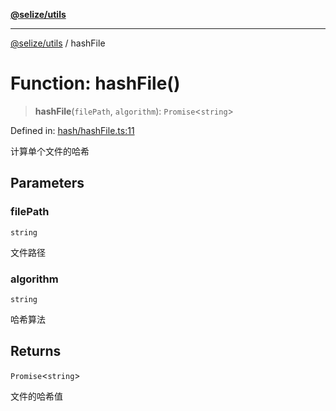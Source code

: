 [**@selize/utils**](../README.md)

***

[@selize/utils](../globals.md) / hashFile

# Function: hashFile()

> **hashFile**(`filePath`, `algorithm`): `Promise`\<`string`\>

Defined in: [hash/hashFile.ts:11](https://github.com/snroe/snet-utils/blob/main/src/modules/hash/hashFile.ts#L11)

计算单个文件的哈希

## Parameters

### filePath

`string`

文件路径

### algorithm

`string`

哈希算法

## Returns

`Promise`\<`string`\>

文件的哈希值
